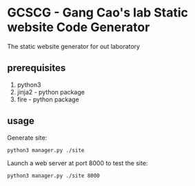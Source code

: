 # GCSCG - Gang Cao's lab Static website Code Generator

The static website generator for out laboratory

## prerequisites
1. python3
2. jinja2 - python package
3. fire - python package

## usage
Generate site:
```
python3 manager.py ./site
```

Launch a web server at port 8000 to test the site:
```
python3 manager.py ./site 8000
```